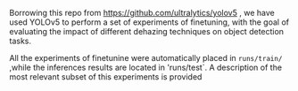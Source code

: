Borrowing this repo from https://github.com/ultralytics/yolov5 , we have used YOLOv5 to perform a set of experiments of finetuning, with the goal of evaluating the impact of different dehazing techniques on object detection tasks.


All the experiments of finetunine were automatically placed in `runs/train/` ,while the inferences results are located in 'runs/test`. A description of the most relevant subset of this experiments is provided